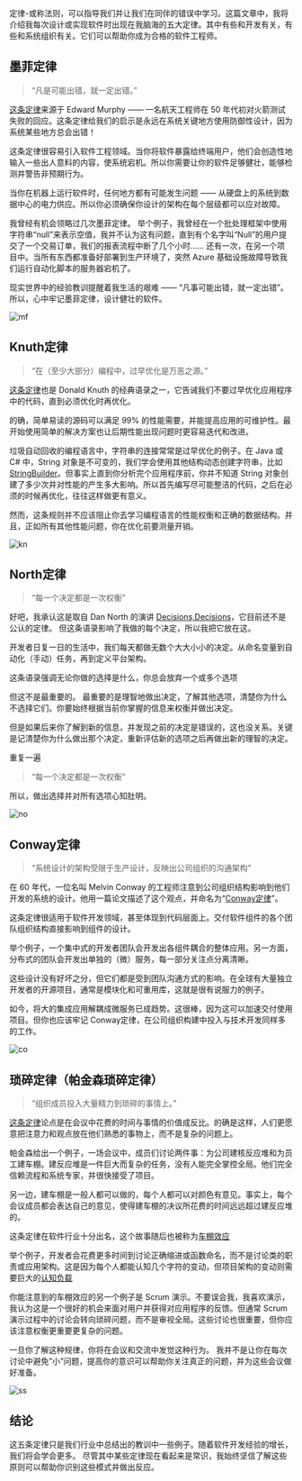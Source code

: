 定律-或称法则，可以指导我们并让我们在同伴的错误中学习。这篇文章中，我将介绍我每次设计或实现软件时出现在我脑海的五大定律。其中有些和开发有关，有些和系统组织有关。它们可以帮助你成为合格的软件工程师。

## 墨菲定律

> “凡是可能出错，就一定出错。”

[这条定律](https://en.wikipedia.org/wiki/Murphy%27s_law)来源于 Edward Murphy —— 一名航天工程师在 50 年代初对火箭测试失败的回应。这条定律给我们的启示是永远在系统关键地方使用防御性设计，因为系统某些地方总会出错！

这条定律很容易引入软件工程领域。当你将软件暴露给终端用户，他们会创造性地输入一些出人意料的内容，使系统宕机。所以你需要让你的软件足够健壮，能够检测并警告非预期行为。

当你在机器上运行软件时，任何地方都有可能发生问题 —— 从硬盘上的系统到数据中心的电力供应。所以你必须确保你设计的架构在每个层级都可以应对故障。

我曾经有机会领略过几次墨菲定律。 举个例子，我曾经在一个批处理框架中使用字符串“null”来表示空值，我并不认为这有问题，直到有个名字叫“Null”的用户提交了一个交易订单，我们的报表流程中断了几个小时…… 还有一次，在另一个项目中。当所有东西都准备好部署到生产环境了，突然 Azure 基础设施故障导致我们运行自动化脚本的服务器宕机了。

现实世界中的经验教训提醒着我生活的艰难 —— “凡事可能出错，就一定出错”。 所以，心中牢记墨菲定律，设计健壮的软件。

![mf](http://images.cnblogs.com/cnblogs_com/prayjourney/1041349/o_mf.jpg)

## Knuth定律

> “在（至少大部分）编程中，过早优化是万恶之源。”

[这条定律](https://en.wikiquote.org/wiki/Donald_Knuth#Quotes)也是 Donald Knuth 的经典语录之一，它告诫我们不要过早优化应用程序中的代码，直到必须优化时再优化。

的确，简单易读的源码可以满足 99% 的性能需要，并能提高应用的可维护性。最开始使用简单的解决方案也让后期性能出现问题时更容易迭代和改进。

垃圾自动回收的编程语言中，字符串的连接常常是过早优化的例子。在 Java 或 C# 中，String 对象是不可变的，我们学会使用其他结构动态创建字符串，比如 [StringBuilder](https://docs.oracle.com/javase/8/docs/api/java/lang/StringBuilder.html)。但事实上直到你分析完个应用程序前，你并不知道 String 对象创建了多少次并对性能的产生多大影响。所以首先编写尽可能整洁的代码，之后在必须的时候再优化，往往这样做更有意义。

然而，这条规则并不应该阻止你去学习编程语言的性能权衡和正确的数据结构。并且，正如所有其他性能问题，你在优化前要测量开销。

![kn](http://images.cnblogs.com/cnblogs_com/prayjourney/1041349/o_kn.jpg)

## North定律

> “每一个决定都是一次权衡”

好吧，我承认这是取自 Dan North 的演讲 [Decisions,Decisions](https://www.youtube.com/watch?v=EauykEv_2iA)，它目前还不是公认的定律。 但这条语录影响了我做的每个决定，所以我把它放在这。

开发者日复一日的生活中，我们每天都做无数个大大小小的决定。从命名变量到自动化（手动）任务，再到定义平台架构。

这条语录强调无论你做的选择是什么，你总会放弃一个或多个选项

但这不是最重要的。 最重要的是理智地做出决定，了解其他选项，清楚你为什么不选择它们。你要始终根据当前你掌握的信息来权衡并做出决定。

但是如果后来你了解到新的信息，并发现之前的决定是错误的，这也没关系。关键是记清楚你为什么做出那个决定，重新评估新的选项之后再做出新的理智的决定。

重复一遍

> “每一个决定都是一次权衡”

所以，做出选择并对所有选项心知肚明。

![no](http://images.cnblogs.com/cnblogs_com/prayjourney/1041349/o_no.png)

## Conway定律

> “系统设计的架构受限于生产设计，反映出公司组织的沟通架构”

在 60 年代，一位名叫 Melvin Conway 的工程师注意到公司组织结构影响到他们开发的系统的设计。他用一篇论文描述了这个观点，并命名为“[Conway定律](https://en.wikipedia.org/wiki/Conway%27s_law)”。

这条定律很适用于软件开发领域，甚至体现到代码层面上。交付软件组件的各个团队组织结构直接影响到组件的设计。

举个例子，一个集中式的开发者团队会开发出各组件耦合的整体应用。另一方面，分布式的团队会开发出单独的（微）服务，每一部分关注点分离清晰。

这些设计没有好坏之分，但它们都是受到团队沟通方式的影响。在全球有大量独立开发者的开源项目，通常是模块化和可重用库，这就是很有说服力的例子。

如今，将大的集成应用解耦成微服务已成趋势。这很棒，因为这可以加速交付使用项目。但你也应该牢记 Conway定律，在公司组织构建中投入与技术开发同样多的工作。

![co](http://images.cnblogs.com/cnblogs_com/prayjourney/1041349/o_co.png)

## 琐碎定律（帕金森琐碎定律）

> “组织成员投入大量精力到琐碎的事情上。”

[这条定律](https://en.wikipedia.org/wiki/Law_of_triviality)论点是在会议中花费的时间与事情的价值成反比。的确是这样，人们更愿意把注意力和观点放在他们熟悉的事物上，而不是复杂的问题上。

帕金森给出一个例子，一场会议中，成员们讨论两件事：为公司建核反应堆和为员工建车棚。建反应堆是一件巨大而复杂的任务，没有人能完全掌控全局。他们完全信赖流程和系统专家，并很快接受了项目。

另一边，建车棚是一般人都可以做的，每个人都可以对颜色有意见。事实上，每个会议成员都会表达自己的意见，使得建车棚的决议所花费的时间远远超过建反应堆的。

这条定律在软件行业十分出名，这个故事随后也被称为[车棚效应](https://en.wiktionary.org/wiki/bikeshedding)

举个例子，开发者会花费更多时间到讨论正确缩进或函数命名，而不是讨论类的职责或应用架构。这是因为每个人都能认知几个字符的变动，但项目架构的变动则需要巨大的[认知负载](https://en.wikipedia.org/wiki/Cognitive_load)

你能注意到的车棚效应的另一个例子是 Scrum 演示。不要误会我，我喜欢演示，我认为这是一个很好的机会来面对用户并获得对应用程序的反馈。但通常 Scrum 演示过程中的讨论会转向琐碎问题，而不是审视全局。这些讨论也很重要，但你应该注意权衡更重要更复杂的问题。

一旦你了解这种规律，你将在会议和交流中发觉这种行为。 我并不是让你在每次讨论中避免“小”问题，提高你的意识可以帮助你关注真正的问题，并为这些会议做好准备。

![ss](http://images.cnblogs.com/cnblogs_com/prayjourney/1041349/o_ss.jpg)

## 结论

这五条定律只是我们行业中总结出的教训中一些例子。随着软件开发经验的增长，我们将会学会更多。 尽管其中某些定律现在看起来是常识，我始终坚信了解这些原则可以帮助你识别这些模式并做出反应。